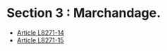 # Section 3 : Marchandage.

* [Article L8271-14](./LEGIARTI000006904894.md)
* [Article L8271-15](./LEGIARTI000006904895.md)
